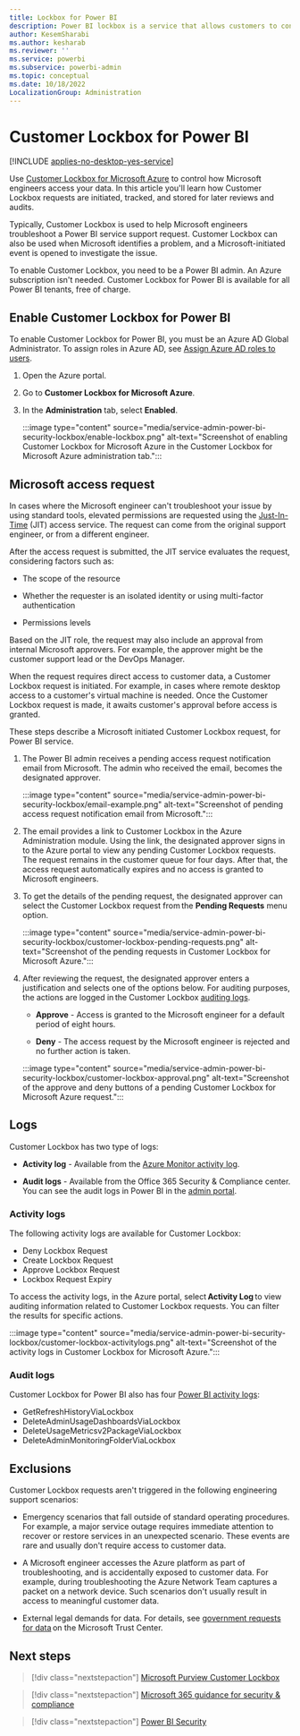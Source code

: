 ```yaml
---
title: Lockbox for Power BI
description: Power BI lockbox is a service that allows customers to control how Microsoft engineers access their data.
author: KesemSharabi
ms.author: kesharab
ms.reviewer: ''
ms.service: powerbi
ms.subservice: powerbi-admin
ms.topic: conceptual
ms.date: 10/18/2022
LocalizationGroup: Administration
---
```


# Customer Lockbox for Power BI

[!INCLUDE [applies-no-desktop-yes-service](../includes/applies-no-desktop-yes-service.md)]

Use [Customer Lockbox for Microsoft Azure](/azure/security/fundamentals/customer-lockbox-overview) to control how Microsoft engineers access your data. In this article you'll learn how Customer Lockbox requests are initiated, tracked, and stored for later reviews and audits.

Typically, Customer Lockbox is used to help Microsoft engineers troubleshoot a Power BI service support request. Customer Lockbox can also be used when Microsoft identifies a problem, and a Microsoft-initiated event is opened to investigate the issue.

To enable Customer Lockbox, you need to be a Power BI admin. An Azure subscription isn't needed. Customer Lockbox for Power BI is available for all Power BI tenants, free of charge.

## Enable Customer Lockbox for Power BI

To enable Customer Lockbox for Power BI, you must be an Azure AD Global Administrator. To assign roles in Azure AD, see [Assign Azure AD roles to users](/azure/active-directory/roles/manage-roles-portal).

1. Open the Azure portal.

2. Go to **Customer Lockbox for Microsoft Azure**.

3. In the **Administration** tab, select **Enabled**.

    :::image type="content" source="media/service-admin-power-bi-security-lockbox/enable-lockbox.png" alt-text="Screenshot of enabling Customer Lockbox for Microsoft Azure in the Customer Lockbox for Microsoft Azure administration tab.":::

## Microsoft access request

In cases where the Microsoft engineer can't troubleshoot your issue by using standard tools, elevated permissions are requested using the [Just-In-Time](/azure/azure-resource-manager/managed-applications/request-just-in-time-access) (JIT) access service. The request can come from the original support engineer, or from a different engineer.

After the access request is submitted, the JIT service evaluates the request, considering factors such as:

* The scope of the resource

* Whether the requester is an isolated identity or using multi-factor authentication

* Permissions levels

Based on the JIT role, the request may also include an approval from internal Microsoft approvers. For example, the approver might be the customer support lead or the DevOps Manager.

When the request requires direct access to customer data, a Customer Lockbox request is initiated. For example, in cases where remote desktop access to a customer's virtual machine is needed. Once the Customer Lockbox request is made, it awaits customer's approval before access is granted.

These steps describe a Microsoft initiated Customer Lockbox request, for Power BI service.

1. The Power BI admin receives a pending access request notification email from Microsoft. The admin who received the email, becomes the designated approver.

    :::image type="content" source="media/service-admin-power-bi-security-lockbox/email-example.png" alt-text="Screenshot of pending access request notification email from Microsoft.":::

2. The email provides a link to Customer Lockbox in the Azure Administration module. Using the link, the designated approver signs in to the Azure portal to view any pending Customer Lockbox requests. The request remains in the customer queue for four days. After that, the access request automatically expires and no access is granted to Microsoft engineers.

3. To get the details of the pending request, the designated approver can select the Customer Lockbox request from the **Pending Requests** menu option.

    :::image type="content" source="media/service-admin-power-bi-security-lockbox/customer-lockbox-pending-requests.png" alt-text="Screenshot of the pending requests in Customer Lockbox for Microsoft Azure.":::

4. After reviewing the request, the designated approver enters a justification and selects one of the options below. For auditing purposes, the actions are logged in the Customer Lockbox [auditing logs](#auditing-logs).

    * **Approve** - Access is granted to the Microsoft engineer for a default period of eight hours.

    * **Deny** - The access request by the Microsoft engineer is rejected and no further action is taken.

    :::image type="content" source="media/service-admin-power-bi-security-lockbox/customer-lockbox-approval.png" alt-text="Screenshot of the approve and deny buttons of a pending Customer Lockbox for Microsoft Azure request.":::

## Logs

Customer Lockbox has two type of logs:

* **Activity log** - Available from the [Azure Monitor activity log](/azure/azure-monitor/essentials/activity-log?tabs=powershell).

* **Audit logs** - Available from the Office 365 Security & Compliance center. You can see the audit logs in Power BI in the [admin portal](../admin/service-admin-portal-audit-logs.md).

### Activity logs

The following activity logs are available for Customer Lockbox:
* Deny Lockbox Request
* Create Lockbox Request
* Approve Lockbox Request
* Lockbox Request Expiry

To access the activity logs, in the Azure portal, select **Activity Log** to view auditing information related to Customer Lockbox requests. You can filter the results for specific actions.

:::image type="content" source="media/service-admin-power-bi-security-lockbox/customer-lockbox-activitylogs.png" alt-text="Screenshot of the activity logs in Customer Lockbox for Microsoft Azure.":::

### Audit logs

Customer Lockbox for Power BI also has four [Power BI activity logs](./../admin/service-admin-auditing.md):
* GetRefreshHistoryViaLockbox
* DeleteAdminUsageDashboardsViaLockbox
* DeleteUsageMetricsv2PackageViaLockbox
* DeleteAdminMonitoringFolderViaLockbox

## Exclusions

Customer Lockbox requests aren't triggered in the following engineering support scenarios:

* Emergency scenarios that fall outside of standard operating procedures. For example, a major service outage requires immediate attention to recover or restore services in an unexpected scenario. These events are rare and usually don't require access to customer data.

* A Microsoft engineer accesses the Azure platform as part of troubleshooting, and is accidentally exposed to customer data. For example, during troubleshooting the Azure Network Team captures a packet on a network device. Such scenarios don't usually result in access to meaningful customer data.

* External legal demands for data. For details, see [government requests for data](https://www.microsoft.com/trust-center/?rtc=1) on the Microsoft Trust Center.

## Next steps

>[!div class="nextstepaction"]
>[Microsoft Purview Customer Lockbox](/compliance/customer-lockbox-requests)

>[!div class="nextstepaction"]
>[Microsoft 365 guidance for security & compliance](/office365/servicedescriptions/microsoft-365-service-descriptions/microsoft-365-tenantlevel-services-licensing-guidance/microsoft-365-security-compliance-licensing-guidance#microsoft-purview-customer-lockbox)

>[!div class="nextstepaction"]
>[Power BI Security](service-admin-power-bi-security.md)
